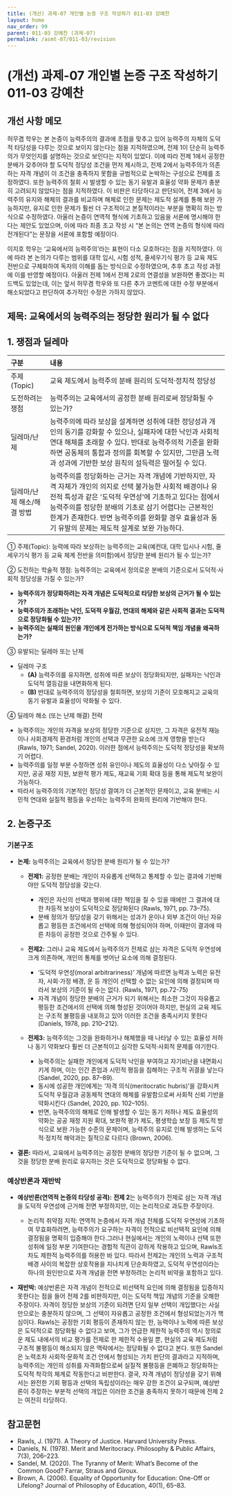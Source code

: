 ```yaml
---
title: (개선) 과제-07 개인별 논증 구조 작성하기 011-03 강예찬
layout: home
nav_order: 99
parent: 011-03 강예찬 (과제-07)
permalink: /asmt-07/011-03/revision
---
```


# (개선) 과제-07 개인별 논증 구조 작성하기 011-03 강예찬 

## 개선 사항 메모

허무겸 학우는 본 논증이 능력주의의 결과에 초점을 맞추고 있어 능력주의 자체의 도덕적 타당성을 다루는 것으로 보이지 않는다는 점을 지적하였으며, 전제 1이 단순히 능력주의가 무엇인지를 설명하는 것으로 보인다는 지적이 있었다. 이에 따라 전제 1에서 공정한 분배가 갖추어야 할 도덕적 정당성 조건을 먼저 제시하고, 전제 2에서 능력주의가 의존하는 자격 개념이 이 조건을 충족하지 못함을 규범적으로 논박하는 구성으로 전제를 조정하였다. 또한 능력주의 철회 시 발생할 수 있는 동기 유발과 효율성 약화 문제가 충분히 고려되지 않았다는 점을 지적하였다. 이 비판은 타당하다고 판단되어, 전제 3에서 능력주의 유지와 해체의 결과를 비교하며 해체로 인한 문제는 제도적 설계를 통해 보완 가능하지만, 유지로 인한 문제가 훨씬 더 구조적이고 본질적이라는 부분을 명확히 하는 방식으로 수정하였다.
아울러 논증이 연역적 형식에 기초하고 있음을 서론에 명시해야 한다는 제안도 있었으며, 이에 따라 최종 초고 작성 시 “본 논의는 연역 논증의 형식에 따라 전개된다”는 문장을 서론에 포함할 예정이다. 

이지호 학우는 ‘교육에서의 능력주의’라는 표현이 다소 모호하다는 점을 지적하였다. 이에 따라 본 논의가 다루는 범위를 대학 입시, 시험 성적, 줄세우기식 평가 등 교육 제도 전반으로 구체화하여 독자의 이해를 돕는 방식으로 수정하였으며, 추후 초고 작성 과정에 이를 반영할 예정이다. 아울러 전제 1에서 전제 2로의 연결성을 보완하면 좋겠다는 피드백도 있었는데, 이는 앞서 허무겸 학우와 또 다른 추가 코멘트에 대한 수정 부분에서 해소되었다고 판단하여 추가적인 수정은 가하지 않았다.

## 제목: 교육에서의 능력주의는 정당한 원리가 될 수 없다  

## 1. 쟁점과 딜레마

| 구분 | 내용 |
|:---|:---|
| 주제(Topic) | 교육 제도에서 능력주의 분배 원리의 도덕적·정치적 정당성 |
| 도전하려는 쟁점 | 능력주의는 교육에서의 공정한 분배 원리로써 정당화될 수 있는가? |
| 딜레마/난제 | 능력주의에 따라 보상을 설계하면 성취에 대한 정당성과 개인의 동기를 강화할 수 있으나, 실패자에 대한 낙인과 사회적 연대 해체를 초래할 수 있다. 반대로 능력주의적 기준을 완화하면 공동체의 통합과 정의를 회복할 수 있지만, 그만큼 노력과 성과에 기반한 보상 원칙의 설득력은 떨어질 수 있다. |
| 딜레마/난제 해소/해결 방법 | 능력주의를 정당화하는 근거는 자격 개념에 기반하지만, 자격 자체가 개인의 의지로 선택 불가능한 사회적 배경이나 유전적 특성과 같은 '도덕적 우연성'에 기초하고 있다는 점에서 능력주의를 정당한 분배의 기초로 삼기 어렵다는 근본적인 한계가 존재한다. 반면 능력주의를 완화할 경우 효율성과 동기 유발의 문제는 제도적 설계로 보완 가능하다.|

① 주제(Topic): 능력에 따라 보상하는 능력주의는 교육(예컨대, 대학 입시나 시험, 줄세우기식 평가 등 교육 체계 전반을 의미함)에서 정당한 분배 원리가 될 수 있는가?

② 도전하는 학술적 쟁점: 능력주의는 교육에서 정의로운 분배의 기준으로서 도덕적·사회적 정당성을 가질 수 있는가?

- **능력주의가 정당화하려는 자격 개념은 도덕적으로 타당한 보상의 근거가 될 수 있는가?**
- **능력주의가 초래하는 낙인, 도덕적 우월감, 연대의 해체와 같은 사회적 결과는 도덕적으로 정당화될 수 있는가?** 
- **능력주의는 실패의 원인을 개인에게 전가하는 방식으로 도덕적 책임 개념을 왜곡하는가?**

③ 유발되는 딜레마 또는 난제

- 딜레마 구조
  - **(A)** 능력주의를 유지하면, 성취에 따른 보상이 정당화되지만, 실패자는 낙인과 도덕적 열등감을 내면화하게 된다.
  - **(B)** 반대로 능력주의의 정당성을 철회하면, 보상의 기준이 모호해지고 교육의 동기 유발과 효율성이 약화될 수 있다.

④ 딜레마 해소 (또는 난제 해결) 전략

- 능력주의는 개인의 자격을 보상의 정당한 기준으로 삼지만, 그 자격은 유전적 재능이나 사회경제적 환경처럼 개인의 선택과 무관한 요소에 크게 영향을 받는다(Rawls, 1971; Sandel, 2020). 이러한 점에서 능력주의는 도덕적 정당성을 확보하기 어렵다.
- 능력주의를 일정 부분 수정하면 성취 유인이나 제도의 효율성이 다소 낮아질 수 있지만, 공공 재정 지원, 보완적 평가 제도, 재교육 기회 확대 등을 통해 제도적 보완이 가능하다.
- 따라서 능력주의의 기본적인 정당성 결여가 더 근본적인 문제이고, 교육 분배는 시민적 연대와 실질적 평등을 우선하는 능력주의 완화의 원리에 기반해야 한다.

## 2. 논증구조

### 기본구조

- **논제:** 능력주의는 교육에서 정당한 분배 원리가 될 수 있는가?

  - **전제1:** 공정한 분배는 개인이 자유롭게 선택하고 통제할 수 있는 결과에 기반해야만 도덕적 정당성을 갖는다.
    - 개인은 자신의 선택과 행위에 대한 책임을 질 수 있을 때에만 그 결과에 대한 차등적 보상이 도덕적으로 정당화된다 (Rawls, 1971, pp. 73–75).
    - 분배 정의가 정당성을 갖기 위해서는 성과가 운이나 외부 조건이 아닌 자유롭고 평등한 조건에서의 선택에 의해 형성되어야 하며, 이때만이 결과에 따른 차등이 공정한 것으로 간주될 수 있다.

  - **전제2:** 그러나 교육 제도에서 능력주의가 전제로 삼는 자격은 도덕적 우연성에 크게 의존하며, 개인의 통제를 벗어난 요소에 의해 결정된다.
    - ‘도덕적 우연성(moral arbitrariness)’ 개념에 따르면 능력과 노력은 유전자, 사회·가정 배경, 운 등 개인이 선택할 수 없는 요인에 의해 결정되며 따라서 보상의 기준이 될 수는 없다. (Rawls, 1971, pp.72-75)
    - 자격 개념이 정당한 분배의 근거가 되기 위해서는 최소한 그것이 자유롭고 평등한 조건에서의 선택에 의해 형성된 것이어야 하지만, 현실의 교육 제도는 구조적 불평등을 내포하고 있어 이러한 조건을 충족시키지 못한다 (Daniels, 1978, pp. 210–212).

  - **전제3:** 능력주의는 그것을 완화하거나 해체했을 때 나타날 수 있는 효율성 저하나 동기 약화보다 훨씬 더 근본적이고 심각한 도덕적·사회적 문제를 야기한다.
      - 능력주의는 실패한 개인에게 도덕적 낙인을 부여하고 자기비난을 내면화시키게 하며, 이는 인간 존엄과 시민적 평등을 침해하는 구조적 귀결을 낳는다 (Sandel, 2020, pp. 87–89). 
      - 동시에 성공한 개인에게는 ‘자격 의식(meritocratic hubris)’을 강화시켜 도덕적 우월감과 공동체적 연대의 해체를 유발함으로써 사회적 신뢰 기반을 약화시킨다 (Sandel, 2020, pp. 102–105).
      - 반면, 능력주의의 해체로 인해 발생할 수 있는 동기 저하나 제도 효율성의 약화는 공공 재정 지원 확대, 보완적 평가 제도, 평생학습 보장 등 제도적 방식으로 보완 가능한 수준의 문제이며, 능력주의 유지로 인해 발생하는 도덕적·정치적 해악과는 질적으로 다르다 (Brown, 2006).

- **결론:** 따라서, 교육에서 능력주의는 공정한 분배의 정당한 기준이 될 수 없으며, 그것을 정당한 분배 원리로 유지하는 것은 도덕적으로 정당화될 수 없다.

### 예상반론과 재반박

- **예상반론(연역적 논증의 타당성 공격):** **전제 2**는 능력주의가 전제로 삼는 자격 개념을 도덕적 우연성에 근거해 전면 부정하지만, 이는 논리적으로 과도한 주장이다.
  - 논리적 취약점 지적: 연역적 논증에서 자격 개념 전체를 도덕적 우연성에 기초하여 무효화하려면, 능력주의가 요구하는 자격이 전적으로 비선택적 요인에 의해 결정됨을 명확히 입증해야 한다.그러나 현실에서는 개인의 노력이나 선택 또한 성취에 일정 부분 기여한다는 경험적 직관이 강하게 작용하고 있으며, Rawls조차도 제한적 능력주의를 허용한 바 있다.
따라서 전제2는 개인의 노력과 구조적 배경 사이의 복잡한 상호작용을 지나치게 단순화하였고, 도덕적 우연성이라는 하나의 원인만으로 자격 개념을 전면 부정하려는 논리적 비약을 포함하고 있다.

- **재반박:** 예상반론은 자격 개념이 전적으로 비선택적 요인에 의해 결정됨을 입증하지 못한다는 점을 들어 전제 2를 비판하지만, 이는 도덕적 책임 개념의 기준을 오해한 주장이다. 자격이 정당한 보상의 기준이 되려면 단지 일부 선택이 개입했다는 사실만으로는 충분하지 않으며, 그 선택이 자유롭고 공정한 조건에서 형성되었는가가 핵심이다. Rawls는 공정한 기회 평등이 존재하지 않는 한, 능력이나 노력에 따른 보상은 도덕적으로 정당화될 수 없다고 보며, 그가 언급한 제한적 능력주의 역시 정의로운 제도 내에서의 비교 평가를 전제로 한 제한적 수용일 뿐, 현실의 교육 제도처럼 구조적 불평등이 해소되지 않은 맥락에서는 정당화될 수 없다고 본다. 또한 Sandel은 노력조차 사회적·문화적 조건 안에서 형성되는 가치 판단의 결과라고 지적하며, 능력주의는 개인의 성취를 자격화함으로써 실질적 불평등을 은폐하고 정당화하는 도덕적 착각의 체계로 작동한다고 비판한다. 결국, 자격 개념이 정당성을 갖기 위해서는 완전한 기회 평등과 선택의 독립성이라는 매우 강한 조건이 요구되며, 예상반론이 주장하는 부분적 선택의 개입은 이러한 조건을 충족하지 못하기 때문에 전제 2는 여전히 타당하다.

## 참고문헌

- Rawls, J. (1971). A Theory of Justice. Harvard University Press.
- Daniels, N. (1978). Merit and Meritocracy. Philosophy & Public Affairs, 7(3), 206–223.
- Sandel, M. (2020). The Tyranny of Merit: What’s Become of the Common Good? Farrar, Straus and Giroux.
- Brown, A. (2006). Equality of Opportunity for Education: One-Off or Lifelong? Journal of Philosophy of Education, 40(1), 65–83.